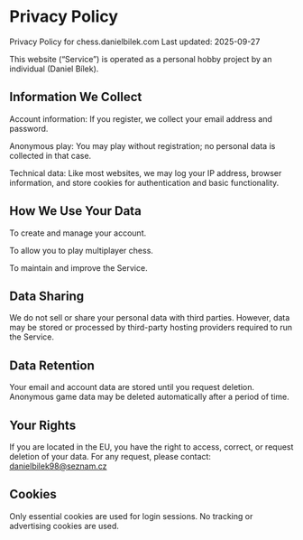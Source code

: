 # Privacy Policy

Privacy Policy for chess.danielbilek.com
Last updated: 2025-09-27

This website (“Service”) is operated as a personal hobby project by an individual (Daniel Bílek).

## Information We Collect

Account information: If you register, we collect your email address and password.

Anonymous play: You may play without registration; no personal data is collected in that case.

Technical data: Like most websites, we may log your IP address, browser information, and store cookies for authentication and basic functionality.

## How We Use Your Data

To create and manage your account.

To allow you to play multiplayer chess.

To maintain and improve the Service.

## Data Sharing

We do not sell or share your personal data with third parties. However, data may be stored or processed by third-party hosting providers required to run the Service.

## Data Retention

Your email and account data are stored until you request deletion. Anonymous game data may be deleted automatically after a period of time.

## Your Rights

If you are located in the EU, you have the right to access, correct, or request deletion of your data.
For any request, please contact: danielbilek98@seznam.cz

## Cookies

Only essential cookies are used for login sessions. No tracking or advertising cookies are used.